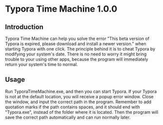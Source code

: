# Typora Time Machine 1.0.0

## Introduction

Typora Time Machine can help you solve the error "This beta version of Typora is expired, please download and install a newer version." when starting Typora with one click. The principle behind it is to cheat Typora by modifying your system's date. There is no need to worry it might bring trouble to your using other apps, because the program will immediately return your system's time to normal.

## Usage

Run TyporaTimeMachine.exe, and then you can start Typora. If your Typora is not at the default location, you will receive a popup error window. Close the window, and input the correct path in the program. Remember to add quotation marks if the path contains spaces, and it should end with "Typora.exe", instead of the folder where it is located. Then the program will save the correct path automatically and can run normally later.
